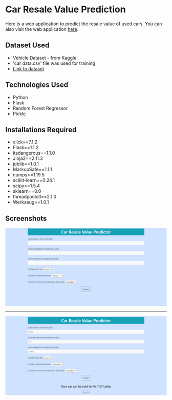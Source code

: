 # Car Resale Value Prediction

Here is a web application to predict the resale value of used cars. You can also visit the web application [here](https://car-resale-value-prediction-rd.herokuapp.com/).

## Dataset Used
* Vehicle Dataset - from Kaggle
* 'car data.csv' file was used for training
* [Link to dataset](https://www.kaggle.com/nehalbirla/vehicle-dataset-from-cardekho)

## Technologies Used
* Python 
* Flask
* Random Forest Regressor 
* Pickle

## Installations Required
* click==7.1.2
* Flask==1.1.2
* itsdangerous==1.1.0
* Jinja2==2.11.3
* joblib==1.0.1
* MarkupSafe==1.1.1
* numpy>=1.19.5
* scikit-learn==0.24.1
* scipy>=1.5.4
* sklearn==0.0
* threadpoolctl==2.1.0
* Werkzeug==1.0.1

## Screenshots
![Screenshot](screenshots/1.png)
<hr>

![Screenshot](screenshots/2.png)